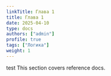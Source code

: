 ```yaml
---
linkTitle: Глава 1
title: Глава 1
date: 2025-04-10
type: docs
authors: ["admin"]
profile: true
tags: ["Логика"]
weight: 1
---
```


test This section covers reference docs.